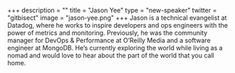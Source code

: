 +++
description = ""
title = "Jason Yee"
type = "new-speaker"
twitter = "gitbisect"
image = "jason-yee.png"
+++
Jason is a technical evangelist at Datadog, where he works to inspire developers and ops engineers with the power of metrics and monitoring. Previously, he was the community manager for DevOps & Performance at O’Reilly Media and a software engineer at MongoDB. He’s currently exploring the world while living as a nomad and would love to hear about the part of the world that you call home.